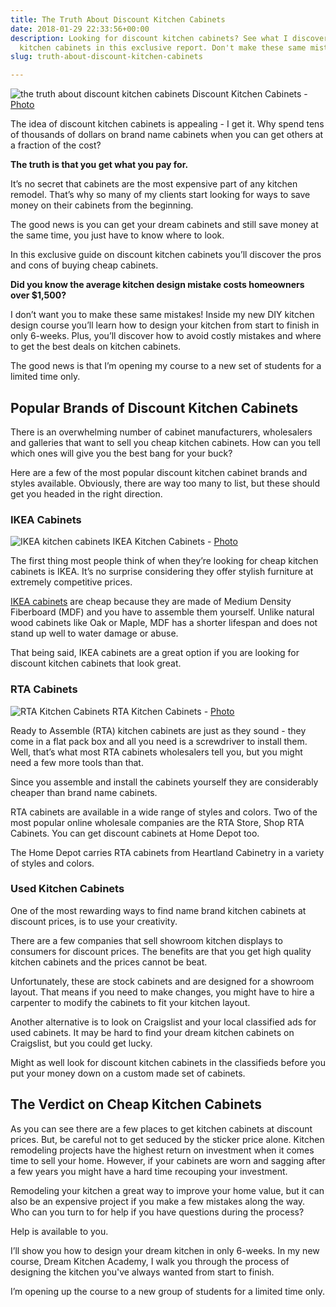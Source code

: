 ```yaml
---
title: The Truth About Discount Kitchen Cabinets
date: 2018-01-29 22:33:56+00:00
description: Looking for discount kitchen cabinets? See what I discovered about cheap
  kitchen cabinets in this exclusive report. Don't make these same mistakes!
slug: truth-about-discount-kitchen-cabinets

---
```


![the truth about discount kitchen cabinets](https://www.doorwaysmagazine.com/wp-content/uploads/discount_kitchen_cabinets.jpg) 
Discount Kitchen Cabinets - [Photo](http://www.houzz.com/photos/424323/Moore-Project-modern-kitchen-dallas)

The idea of discount kitchen cabinets is appealing - I get it. Why spend tens of thousands of dollars on brand name cabinets when you can get others at a fraction of the cost? 

**The truth is that you get what you pay for.**

It’s no secret that cabinets are the most expensive part of any kitchen remodel. That’s why so many of my clients start looking for ways to save money on their cabinets from the beginning. 

The good news is you can get your dream cabinets and still save money at the same time, you just have to know where to look.

In this exclusive guide on discount kitchen cabinets you’ll discover the pros and cons of buying cheap cabinets.

**Did you know the average kitchen design mistake costs homeowners over $1,500?**

I don’t want you to make these same mistakes! Inside my new DIY kitchen design course you’ll learn how to design your kitchen from start to finish in only 6-weeks. Plus, you’ll discover how to avoid costly mistakes and where to get the best deals on kitchen cabinets. 

The good news is that I’m opening my course to a new set of students for a limited time only.


## Popular Brands of Discount Kitchen Cabinets



There is an overwhelming number of cabinet manufacturers, wholesalers and galleries that want to sell you cheap kitchen cabinets. How can you tell which ones will give you the best bang for your buck? 

Here are a few of the most popular discount kitchen cabinet brands and styles available. Obviously, there are way too many to list, but these should get you headed in the right direction.



### IKEA Cabinets



![IKEA kitchen cabinets](https://www.doorwaysmagazine.com/wp-content/uploads/discount_kitchen_cabinets_ikea.jpg) 
IKEA Kitchen Cabinets - [Photo](http://www.houzz.com/photos/2188832/IKEA-Ramsjo-White-cabinets---Wolf-range-contemporary-kitchen-portland)

The first thing most people think of when they’re looking for cheap kitchen cabinets is IKEA. It’s no surprise considering they offer stylish furniture at extremely competitive prices.

[IKEA cabinets](https://www.doorwaysmagazine.com/ikea-cabinets/) are cheap because they are made of Medium Density Fiberboard (MDF) and you have to assemble them yourself. Unlike natural wood cabinets like Oak or Maple, MDF has a shorter lifespan and does not stand up well to water damage or abuse.

That being said, IKEA cabinets are a great option if you are looking for discount kitchen cabinets that look great.



### RTA Cabinets



![RTA Kitchen Cabinets](https://www.doorwaysmagazine.com/wp-content/uploads/discount_kitchen_cabinets_rta.jpg) 
RTA Kitchen Cabinets - [Photo](http://www.houzz.com/photos/1217484/House-Crashers---Painted-Shaker-Cabinets-eclectic-kitchen-los-angeles)

Ready to Assemble (RTA) kitchen cabinets are just as they sound - they come in a flat pack box and all you need is a screwdriver to install them. Well, that’s what most RTA cabinets wholesalers tell you, but you might need a few more tools than that.

Since you assemble and install the cabinets yourself they are considerably cheaper than brand name cabinets.

RTA cabinets are available in a wide range of styles and colors. Two of the most popular online wholesale companies are the RTA Store, Shop RTA Cabinets. You can get discount cabinets at Home Depot too.

The Home Depot carries RTA cabinets from Heartland Cabinetry in a variety of styles and colors.



### Used Kitchen Cabinets



One of the most rewarding ways to find name brand kitchen cabinets at discount prices, is to use your creativity. 

There are a few companies that sell showroom kitchen displays to consumers for discount prices. The benefits are that you get high quality kitchen cabinets and the prices cannot be beat. 

Unfortunately, these are stock cabinets and are designed for a showroom layout. That means if you need to make changes, you might have to hire a carpenter to modify the cabinets to fit your kitchen layout.

Another alternative is to look on Craigslist and your local classified ads for used cabinets. It may be hard to find your dream kitchen cabinets on Craigslist, but you could get lucky. 

Might as well look for discount kitchen cabinets in the classifieds before you put your money down on a custom made set of cabinets.



## The Verdict on Cheap Kitchen Cabinets



As you can see there are a few places to get kitchen cabinets at discount prices. But, be careful not to get seduced by the sticker price alone. Kitchen remodeling projects have the highest return on investment when it comes time to sell your home. However, if your cabinets are worn and sagging after a few years you might have a hard time recouping your investment.

Remodeling your kitchen a great way to improve your home value, but it can also be an expensive project if you make a few mistakes along the way. Who can you turn to for help if you have questions during the process?

Help is available to you.

I’ll show you how to design your dream kitchen in only 6-weeks. In my new course, Dream Kitchen Academy, I walk you through the process of designing the kitchen you've always wanted from start to finish.

I’m opening up the course to a new group of students for a limited time only.
